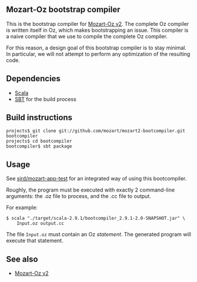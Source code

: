 Mozart-Oz bootstrap compiler
----------------------------

This is the bootstrap compiler for [Mozart-Oz v2](https://github.com/mozart/mozart2). The complete Oz compiler is written itself in Oz, which makes bootstrapping an issue. This compiler is a naive compiler that we use to compile the complete Oz compiler.

For this reason, a design goal of this bootstrap compiler is to stay minimal. In particular, we will not attempt to perform any optimization of the resulting code.

## Dependencies

*   [Scala](http://www.scala-lang.org/)
*   [SBT](https://github.com/harrah/xsbt/wiki/Getting-Started-Setup) for the build process

## Build instructions

    projects$ git clone git://github.com/mozart/mozart2-bootcompiler.git bootcompiler
    projects$ cd bootcompiler
    bootcompiler$ sbt package

## Usage

See [sjrd/mozart-app-test](https://github.com/sjrd/mozart-app-test) for an integrated way of using this bootcompiler.

Roughly, the program must be executed with exactly 2 command-line arguments: the .oz file to process, and the .cc file to output.

For example:

    $ scala "./target/scala-2.9.1/bootcompiler_2.9.1-2.0-SNAPSHOT.jar" \
        Input.oz output.cc

The file `Input.oz` must contain an Oz _statement_. The generated program will execute that statement.

## See also ##

*   [Mozart-Oz v2](https://github.com/mozart/mozart2)
